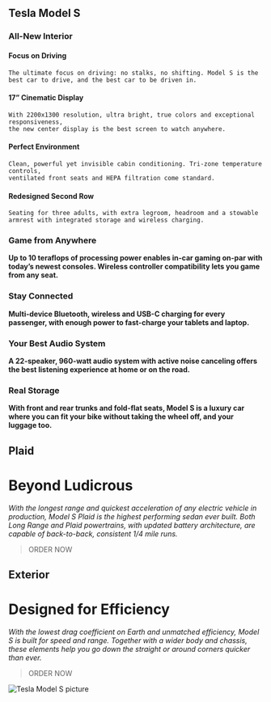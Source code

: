 ## Tesla Model S

### All-New Interior

#### Focus on Driving

```
The ultimate focus on driving: no stalks, no shifting. Model S is the best car to drive, and the best car to be driven in.
```

#### 17” Cinematic Display

```
With 2200x1300 resolution, ultra bright, true colors and exceptional responsiveness, 
the new center display is the best screen to watch anywhere.
```

#### Perfect Environment

```
Clean, powerful yet invisible cabin conditioning. Tri-zone temperature controls, 
ventilated front seats and HEPA filtration come standard.
```

#### Redesigned Second Row

```
Seating for three adults, with extra legroom, headroom and a stowable armrest with integrated storage and wireless charging.
```

### Game from Anywhere

**Up to 10 teraflops of processing power enables in-car gaming on-par with today’s newest consoles. 
Wireless controller compatibility lets you game from any seat.**

### Stay Connected

**Multi-device Bluetooth, wireless and USB-C charging for every passenger, 
with enough power to fast-charge your tablets and laptop.**

### Your Best Audio System

**A 22-speaker, 960-watt audio system with active noise canceling offers the best listening experience at home or on the road.**

### Real Storage

**With front and rear trunks and fold-flat seats, 
Model S is a luxury car where you can fit your bike without taking the wheel off, and your luggage too.**

## Plaid

# Beyond Ludicrous

*With the longest range and quickest acceleration of any electric vehicle in production, 
Model S Plaid is the highest performing sedan ever built. 
Both Long Range and Plaid powertrains, with updated battery architecture, are capable of back-to-back, consistent 1/4 mile runs.*

>ORDER NOW

## Exterior

# Designed for Efficiency

*With the lowest drag coefficient on Earth and unmatched efficiency, 
Model S is built for speed and range. Together with a wider body and chassis, 
these elements help you go down the straight or around corners quicker than ever.*

>ORDER NOW

![Tesla Model S picture](https://tesla-cdn.thron.com/delivery/public/image/tesla/ea201786-4dec-4ca2-b266-c7a180443853/bvlatuR/std/1440x1080/MS-Specs-Hero-Desktop)
